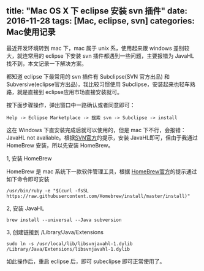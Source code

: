 title: "Mac OS X 下 eclipse 安装 svn 插件"
date: 2016-11-28
tags: [Mac, eclipse, svn]
categories: Mac使用记录
---

最近开发环境转到 mac 下，mac 属于 unix 系，使用起来跟 windows 差别较大，就连常用的 eclipse 下安装 svn 插件都遇到一些问题，主要报错为 JavaHL 找不到，本文记录一下解决方案。

<!--more-->

都知道 eclipse 下最常用的 svn 插件有 Subclipse(SVN 官方出品) 和 Subversive(eclipse官方出品)，我比较习惯使用 Subclipse，安装起来也轻车熟路，就是直接到 eclipse应用市场直接安装就可。

按下面步骤操作，弹出窗口中一路确认或者同意即可：

```
Help -> Eclipse Marketplace -> 搜索 svn -> Subclipse -> install 
```

这在 Windows 下直安装完成后就可以使用的，但是 mac 下不行，会报错： JavaHL not avaliable。根据[SVN官方](http://subclipse.tigris.org/wiki/JavaHL#head-5bf26515097c3231c1b04dfdb22c036bc511926b)的提示，安装 JavaHL即可，但由于我通过 HomeBrew 安装，所以先安装 HomeBrew。

1, 安装 HomeBrew

HomeBrew 是 mac 系统下一款软件管理工具，根据 [HomeBrew官方](https://brew.sh/)的提示通过如下命令即可安装

```shell
/usr/bin/ruby -e "$(curl -fsSL https://raw.githubusercontent.com/Homebrew/install/master/install)"
```

2, 安装 JavaHL

```shell
brew install --universal --Java subversion
```

3, 创建链接到 /Library/Java/Extensions

```shell
sudo ln -s /usr/local/lib/libsvnjavahl-1.dylib /Library/Java/Extensions/libsvnjavahl-1.dylib
```

如此操作后，重启 eclipse 后，即可 subeclipse 即可正常使用了。


